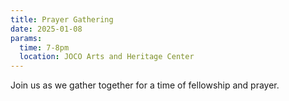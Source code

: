 ```yaml
---
title: Prayer Gathering
date: 2025-01-08
params:
  time: 7-8pm
  location: JOCO Arts and Heritage Center
---
```


Join us as we gather together for a time of fellowship and prayer.
